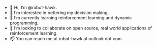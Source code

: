 - 👋 Hi, I’m @robot-hawk.
- 👀 I’m interested in bettering my decision making.
- 🌱 I’m currently learning reinforcement learning and dynamic programming.
- 💞️ I’m looking to collaborate on open source, real world applications of reinforcement learning.
- 📫 You can reach me at robot-hawk at outlook dot com.

<!---
robot-hawk/robot-hawk is a ✨ special ✨ repository because its `README.md` (this file) appears on your GitHub profile.
You can click the Preview link to take a look at your changes.
--->
